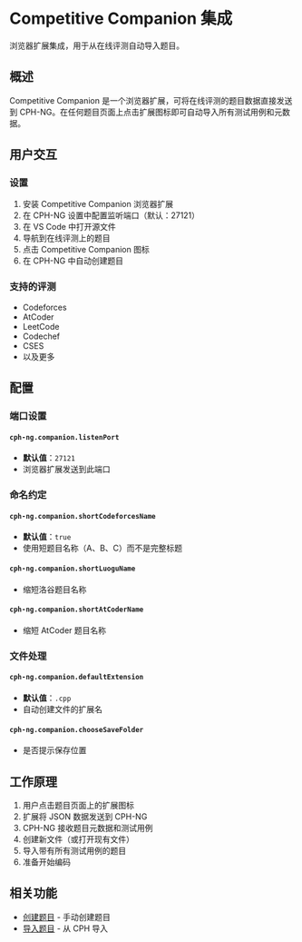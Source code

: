 # Competitive Companion 集成

浏览器扩展集成，用于从在线评测自动导入题目。

## 概述

Competitive
Companion 是一个浏览器扩展，可将在线评测的题目数据直接发送到 CPH-NG。在任何题目页面上点击扩展图标即可自动导入所有测试用例和元数据。

## 用户交互

### 设置

1. 安装 Competitive Companion 浏览器扩展
2. 在 CPH-NG 设置中配置监听端口（默认：27121）
3. 在 VS Code 中打开源文件
4. 导航到在线评测上的题目
5. 点击 Competitive Companion 图标
6. 在 CPH-NG 中自动创建题目

### 支持的评测

- Codeforces
- AtCoder
- LeetCode
- Codechef
- CSES
- 以及更多

## 配置

### 端口设置

#### `cph-ng.companion.listenPort`

- **默认值**：`27121`
- 浏览器扩展发送到此端口

### 命名约定

#### `cph-ng.companion.shortCodeforcesName`

- **默认值**：`true`
- 使用短题目名称（A、B、C）而不是完整标题

#### `cph-ng.companion.shortLuoguName`

- 缩短洛谷题目名称

#### `cph-ng.companion.shortAtCoderName`

- 缩短 AtCoder 题目名称

### 文件处理

#### `cph-ng.companion.defaultExtension`

- **默认值**：`.cpp`
- 自动创建文件的扩展名

#### `cph-ng.companion.chooseSaveFolder`

- 是否提示保存位置

## 工作原理

1. 用户点击题目页面上的扩展图标
2. 扩展将 JSON 数据发送到 CPH-NG
3. CPH-NG 接收题目元数据和测试用例
4. 创建新文件（或打开现有文件）
5. 导入带有所有测试用例的题目
6. 准备开始编码

## 相关功能

- [创建题目](create-problem.md) - 手动创建题目
- [导入题目](import-problem.md) - 从 CPH 导入
